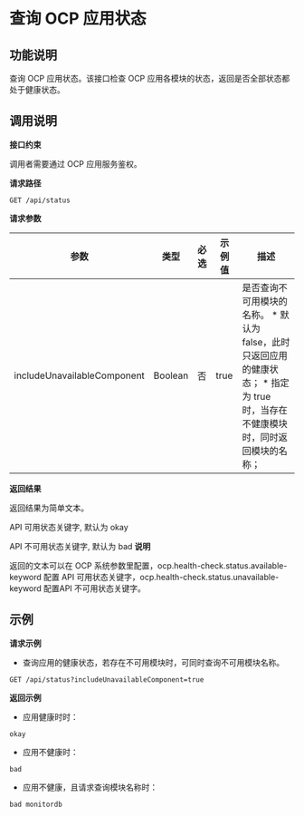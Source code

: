 查询 OCP 应用状态
================================



**功能说明**
-----------------------------

查询 OCP 应用状态。该接口检查 OCP 应用各模块的状态，返回是否全部状态都处于健康状态。

**调用说明**
-----------------------------

**接口约束**

调用者需要通过 OCP 应用服务鉴权。

**请求路径**

`GET /api/status`

**请求参数**


|             参数              |   类型    | 必选 | 示例值  |                                                                                        描述                                                                                         |
|-----------------------------|---------|----|------|-----------------------------------------------------------------------------------------------------------------------------------------------------------------------------------|
| includeUnavailableComponent | Boolean | 否  | true | 是否查询不可用模块的名称。 * 默认为 false，此时只返回应用的健康状态；   * 指定为 true 时，当存在不健康模块时，同时返回模块的名称；    |



**返回结果**

返回结果为简单文本。

API 可用状态关键字, 默认为 okay

API 不可用状态关键字, 默认为 bad
**说明**

返回的文本可以在 OCP 系统参数里配置，ocp.health-check.status.available-keyword 配置 API 可用状态关键字，ocp.health-check.status.unavailable-keyword 配置API 不可用状态关键字。

**示例**
---------------------------

**请求示例**

* 查询应用的健康状态，若存在不可用模块时，可同时查询不可用模块名称。






```code
GET /api/status?includeUnavailableComponent=true
```



**返回示例**

* 应用健康时时：






```code
okay
```



* 应用不健康时：






```code
bad
```



* 应用不健康，且请求查询模块名称时：






```code
bad monitordb
```

